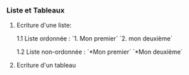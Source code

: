 ### Liste et Tableaux

1. Ecriture d'une liste:

	1.1 Liste ordonnée : 
		 ´1. Mon premier´
		 ´2. mon deuxième´

	1.2 Liste non-ordonnée :  ´*Mon premier´
							  ´*Mon deuxième´

2. Ecriture d'un tableau

